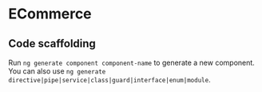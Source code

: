 # ECommerce

## Code scaffolding

Run `ng generate component component-name` to generate a new component. You can also use `ng generate directive|pipe|service|class|guard|interface|enum|module`.
